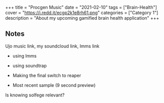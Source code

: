 +++
title = "Procgen Music"
date = "2021-02-10"
tags = ["Brain-Health"]
cover = "https://i.redd.it/ecgp2k1e8rh61.png"
categories = ["Category 1"]
description = "About my upcoming gamified brain health application"
+++

## Notes

Ujo music link, my soundcloud link, lmms link

- using lmms
- using soundtrap
- Making the final switch to reaper

- Most recent sample (9 second preview)

Is knowing solfege relevant?
